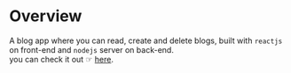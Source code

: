 # Overview

A blog app where you can read, create and delete blogs, built with `reactjs` on front-end and `nodejs` server on back-end. <br>
you can check it out ☞ [here](https://blog-app-coral-two.vercel.app/).
